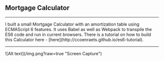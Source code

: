 ## Mortgage Calculator
<hr>
I built a small Mortgage Calculator with an amortization table using ECMAScript 6 features.
It uses Babel as well as Webpack to transpile the ES6 code and run in current browsers.
There is a tutorial on how to build this Calculator here - [here](http://ccoenraets.github.io/es6-tutorial).
<hr>
![Alt text](/img.png?raw=true "Screen Capture")
